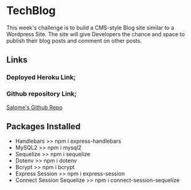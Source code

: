 # TechBlog

This week's challenge is to build a CMS-style Blog site similar to a Wordpress Site. The site will give Developers the chance and space to publish their blog posts and comment on other posts.

## Links

### Deployed Heroku Link;

### Github repository Link;
[Salome's Github Repo](https://github.com/Saiishago/TechBlog)

## Packages Installed

- Handlebars >> npm i express-handlebars
- MySQL2 >> npm i mysql2
- Sequelize >> npm i sequelize
- Dotenv >> npm i dotenv
- Bcrypt >> npm i bcrypt
- Express Session >> npm i express-session
- Connect Session Sequelize >> npm i connect-session-sequelize
